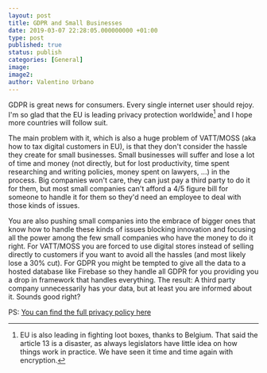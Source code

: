 ```yaml
---
layout: post
title: GDPR and Small Businesses
date: 2019-03-07 22:28:05.000000000 +01:00
type: post
published: true
status: publish
categories: [General]
image:
image2:
author: Valentino Urbano
---
```


GDPR is great news for consumers. Every single internet user should rejoy. I'm so glad that the EU is leading privacy protection worldwide[^1] and I hope more countries will follow suit.

The main problem with it, which is also a huge problem of VATT/MOSS (aka how to tax digital customers in EU), is that they don't consider the hassle they create for small businesses. Small businesses will suffer and lose a lot of time and money (not directly, but for lost productivity, time spent researching and writing policies, money spent on lawyers, ...) in the process. Big companies won't care, they can just pay a third party to do it for them, but most small companies can't afford a 4/5 figure bill for someone to handle it for them so they'd need an employee to deal with those kinds of issues.

You are also pushing small companies into the embrace of bigger ones that know how to handle these kinds of issues blocking innovation and focusing all the power among the few small companies who have the money to do it right. For VATT/MOSS you are forced to use digital stores instead of selling directly to customers if you want to avoid all the hassles (and most likely lose a 30% cut). For GDPR you might be tempted to give all the data to a hosted database like Firebase so they handle all GDPR for you providing you a drop in framework that handles everything. The result: A third party company unnecessarily has your data, but at least you are informed about it. Sounds good right?

PS: [You can find the full privacy policy here](/privacy)

[^1]: EU is also leading in fighting loot boxes, thanks to Belgium. That said the article 13 is a disaster, as always legislators have little idea on how things work in practice. We have seen it time and time again with encryption.
